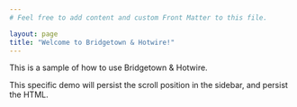```yaml
---
# Feel free to add content and custom Front Matter to this file.

layout: page
title: "Welcome to Bridgetown & Hotwire!"
---
```


This is a sample of how to use Bridgetown & Hotwire.

This specific demo will persist the scroll position in the sidebar, and persist the HTML.
